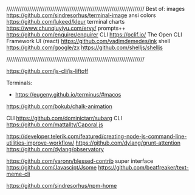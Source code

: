 ////////////////////////////////////////////////////////////////////////
Best of:
images           https://github.com/sindresorhus/terminal-image
ansi colors      https://github.com/lukeed/kleur
terminal charts  https://www.chunqiuyiyu.com/ervy/
prompts++        https://github.com/enquirer/enquirer
CLI              https://oclif.io/ The Open CLI Framework
UI (react)       https://github.com/vadimdemedes/ink
shell            https://github.com/google/zx
                 https://github.com/shelljs/shelljs

////////////////////////////////////////////////////////////////////////


https://github.com/js-cli/js-liftoff



Terminals:
- https://eugeny.github.io/terminus/#macos


https://github.com/bokub/chalk-animation


CLI https://github.com/dominictarr/subarg
CLI https://github.com/mattallty/Caporal.js


https://developer.telerik.com/featured/creating-node-js-command-line-utilities-improve-workflow/
https://github.com/dylang/grunt-attention
https://github.com/dylang/observatory

https://github.com/yaronn/blessed-contrib super interface
https://github.com/Javascipt/Jsome
https://github.com/beatfreaker/text-meme-cli

https://github.com/sindresorhus/npm-home

